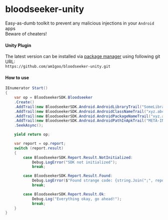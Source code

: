 # bloodseeker-unity
Easy-as-dumb toolkit to prevent any malicious injections in your `Android` apps \
Beware of cheaters!

#### Unity Plugin
The latest version can be installed via [package manager](https://docs.unity3d.com/Manual/upm-ui-giturl.html) using following git URL: \
`https://github.com/am1goo/bloodseeker-unity.git`

#### How to use
```csharp
IEnumerator Start()
{
    var op = BloodseekerSDK.Bloodseeker
    .Create()
    .AddTrail(new BloodseekerSDK.Android.AndroidLibraryTrail("SomeLibrary")) //it will be converted to libSomeLibrary.so
    .AddTrail(new BloodseekerSDK.Android.AndroidClassNameTrail("xyz.abc.CheatActivator")) //any java class can be found here
    .AddTrail(new BloodseekerSDK.Android.AndroidPackageNameTrail("xyz.abc")) //you can use package name instead of class name (but it's much slower)
    .AddTrail(new BloodseekerSDK.Android.AndroidPathInApkTrail("META-INF/MANIFEST.MF")) //any files in base apk can be found here
    .SeekAsync();

    yield return op;

    var report = op.report;
    switch (report.result)
    {
        case BloodseekerSDK.Report.Result.NotInitialized:
            Debug.LogError("SDK not initialized");
            break;

        case BloodseekerSDK.Report.Result.Found:
            Debug.LogError($"Found strange code: {string.Join(";", report.evidence)}");
            break;

        case BloodseekerSDK.Report.Result.Ok:
            Debug.Log("Everything okay, go ahead!");
            break;
    }
}
```
